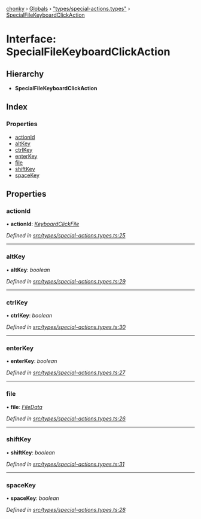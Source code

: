 [chonky](../README.md) › [Globals](../globals.md) › ["types/special-actions.types"](../modules/_types_special_actions_types_.md) › [SpecialFileKeyboardClickAction](_types_special_actions_types_.specialfilekeyboardclickaction.md)

# Interface: SpecialFileKeyboardClickAction

## Hierarchy

* **SpecialFileKeyboardClickAction**

## Index

### Properties

* [actionId](_types_special_actions_types_.specialfilekeyboardclickaction.md#actionid)
* [altKey](_types_special_actions_types_.specialfilekeyboardclickaction.md#altkey)
* [ctrlKey](_types_special_actions_types_.specialfilekeyboardclickaction.md#ctrlkey)
* [enterKey](_types_special_actions_types_.specialfilekeyboardclickaction.md#enterkey)
* [file](_types_special_actions_types_.specialfilekeyboardclickaction.md#file)
* [shiftKey](_types_special_actions_types_.specialfilekeyboardclickaction.md#shiftkey)
* [spaceKey](_types_special_actions_types_.specialfilekeyboardclickaction.md#spacekey)

## Properties

###  actionId

• **actionId**: *[KeyboardClickFile](../enums/_types_special_actions_types_.specialaction.md#keyboardclickfile)*

*Defined in [src/types/special-actions.types.ts:25](https://github.com/TimboKZ/Chonky/blob/bceb265/src/types/special-actions.types.ts#L25)*

___

###  altKey

• **altKey**: *boolean*

*Defined in [src/types/special-actions.types.ts:29](https://github.com/TimboKZ/Chonky/blob/bceb265/src/types/special-actions.types.ts#L29)*

___

###  ctrlKey

• **ctrlKey**: *boolean*

*Defined in [src/types/special-actions.types.ts:30](https://github.com/TimboKZ/Chonky/blob/bceb265/src/types/special-actions.types.ts#L30)*

___

###  enterKey

• **enterKey**: *boolean*

*Defined in [src/types/special-actions.types.ts:27](https://github.com/TimboKZ/Chonky/blob/bceb265/src/types/special-actions.types.ts#L27)*

___

###  file

• **file**: *[FileData](_types_files_types_.filedata.md)*

*Defined in [src/types/special-actions.types.ts:26](https://github.com/TimboKZ/Chonky/blob/bceb265/src/types/special-actions.types.ts#L26)*

___

###  shiftKey

• **shiftKey**: *boolean*

*Defined in [src/types/special-actions.types.ts:31](https://github.com/TimboKZ/Chonky/blob/bceb265/src/types/special-actions.types.ts#L31)*

___

###  spaceKey

• **spaceKey**: *boolean*

*Defined in [src/types/special-actions.types.ts:28](https://github.com/TimboKZ/Chonky/blob/bceb265/src/types/special-actions.types.ts#L28)*
